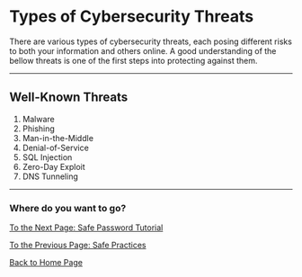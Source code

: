 # Types of Cybersecurity Threats
There are various types of cybersecurity threats, each posing different risks to both your information and others online. A good understanding of the bellow threats is one of the first steps into protecting against them.

---
## Well-Known Threats

1. Malware
2. Phishing
3. Man-in-the-Middle
4. Denial-of-Service
5. SQL Injection
6. Zero-Day Exploit
7. DNS Tunneling

---
### Where do you want to go?
[To the Next Page: Safe Password Tutorial](tutorial.md)

[To the Previous Page: Safe Practices](practice.md)

[Back to Home Page](README.md)

